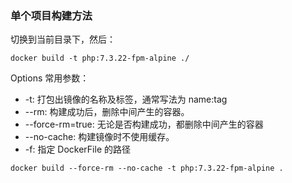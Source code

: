 ### 单个项目构建方法

切换到当前目录下，然后：

```
docker build -t php:7.3.22-fpm-alpine ./
```

Options 常用参数：

- -t: 打包出镜像的名称及标签，通常写法为 name:tag
- --rm: 构建成功后，删除中间产生的容器。
- --force-rm=true: 无论是否构建成功，都删除中间产生的容器
- --no-cache: 构建镜像时不使用缓存。
- -f: 指定 DockerFile 的路径

```
docker build --force-rm --no-cache -t php:7.3.22-fpm-alpine .
```
